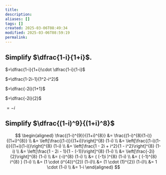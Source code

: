 ```yaml
---
title: 
description: 
aliases: []
tags: []
created: 2025-03-06T08:49:34
modified: 2025-03-06T08:59:19
permalink:
---
```


## Simplify $\dfrac{1-i}{1+i}$.

$=\dfrac{1-i}{1+i}\cdot \dfrac{1-i}{1-i}$

$=\dfrac{1-2i-1}{1^2-i^2}$

$=\dfrac{-2i}{1+1}$

$=\dfrac{-2i}{2}$

$=-i$

## Simplify $\dfrac{(1-i)^9}{(1+i)^8}$

$$
\begin{aligned} \frac{(1-i)^{9}}{(1+i)^{8}} &= \frac{(1-i)^{8}(1-i)}{(1+i)^{8}} \\ &= \left[\frac{(1-i)}{(1+i)}\right]^{8} (1-i) \\ &= \left[\frac{(1-i)(1-i)}{(1+i)(1-i)}\right]^{8} (1-i) \\ &= \left[\frac{1 - 2i + i^2}{1 - i^2}\right]^{8} (1-i) \\ &= \left[\frac{1 - 2i - 1}{1 - (-1)}\right]^{8} (1-i) \\ &= \left[\frac{-2i}{2}\right]^{8} (1-i) \\ &= (-i)^{8} (1-i) \\ &= ( (-1)i )^{8} (1-i) \\ &= ( (-1)^{8} i^{8} ) (1-i) \\ &= (1 \cdot (i^{4})^{2}) (1-i)\\ &= (1 \cdot (1)^{2}) (1-i)\\ &= 1 \cdot (1-i) \\ &= 1-i \end{aligned}
$$
